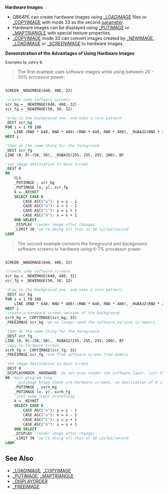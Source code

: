 **Hardware Images**

* QB64PE can create hardware images using [_LOADIMAGE](_LOADIMAGE) files or [_COPYIMAGE](_COPYIMAGE) with mode 33 as the second [parameter](parameter).
* Hardware images can be displayed using [_PUTIMAGE](_PUTIMAGE) or [_MAPTRIANGLE](_MAPTRIANGLE) with special texture properties.
* [_COPYIMAGE](_COPYIMAGE) mode 33 can convert images created by [_NEWIMAGE](_NEWIMAGE), [_LOADIMAGE](_LOADIMAGE) or [_SCREENIMAGE](_SCREENIMAGE) to hardware images.

**Demonstration of the Advantages of Using Hardware Images**

<sub>Examples by Johny B.</sub>

> The first example uses software images while using between 20 - 30% processor power:

```vb

SCREEN _NEWIMAGE(640, 480, 32)

'create some software screens
scr_bg = _NEWIMAGE(640, 480, 32)
scr_fg = _NEWIMAGE(50, 50, 32)

'draw to the background one, and make a nice pattern
_DEST scr_bg
FOR i = 1 TO 100
    LINE (RND * 640, RND * 480)-(RND * 640, RND * 480), _RGBA32(RND * 255, RND * 255, RND * 255, RND * 255), BF
NEXT i

'then do the same thing for the foreground
_DEST scr_fg
LINE (0, 0)-(50, 50), _RGBA32(255, 255, 255, 200), BF   

'set image destination to main screen
_DEST 0
DO
    CLS
    _PUTIMAGE , scr_bg
    _PUTIMAGE (x, y), scr_fg
    k = _KEYHIT
    SELECT CASE k
        CASE ASC("w"): y = y - 1
        CASE ASC("a"): x = x - 1
        CASE ASC("s"): y = y + 1
        CASE ASC("d"): x = x + 1
    END SELECT
    _DISPLAY 'render image after changes
    _LIMIT 30 'we're doing all this at 30 cycles/second
LOOP

```

> The second example converts the foreground and background software screens to hardware using 6-7% processor power:

```vb

SCREEN _NEWIMAGE(640, 480, 32)

'create some software screens
scr_bg = _NEWIMAGE(640, 480, 32)
scr_fg = _NEWIMAGE(50, 50, 32)

'draw to the background one, and make a nice pattern
_DEST scr_bg
FOR i = 1 TO 100
    LINE (RND * 640, RND * 480)-(RND * 640, RND * 480), _RGBA32(RND * 255, RND * 255, RND * 255, RND * 255), BF
NEXT i
'create a hardware screen version of the background
scrh_bg = _COPYIMAGE(scr_bg, 33)
_FREEIMAGE scr_bg 'we no longer need the software version in memory

'then do the same thing for the foreground
_DEST scr_fg
LINE (0, 0)-(50, 50), _RGBA32(255, 255, 255, 200), BF   
'copy to hardware screen
scrh_fg = _COPYIMAGE(scr_fg, 33)
_FREEIMAGE scr_fg 'and free software screen from memory

'set image destination to main screen
_DEST 0
_DISPLAYORDER _HARDWARE 'do not even render the software layer, just the hardware one.
DO 'main program loop
    '_putimage knows these are hardware screens, so destination of 0 is taken as hardware layer
    _PUTIMAGE , scrh_bg
    _PUTIMAGE (x, y), scrh_fg
    'just some input processing
    k = _KEYHIT
    SELECT CASE k
        CASE ASC("w"): y = y - 1
        CASE ASC("a"): x = x - 1
        CASE ASC("s"): y = y + 1
        CASE ASC("d"): x = x + 1
    END SELECT
    _DISPLAY 'render image after changes
    _LIMIT 30 'we're doing all this at 30 cycles/second
LOOP

```

## See Also

* [_LOADIMAGE](_LOADIMAGE), [_COPYIMAGE](_COPYIMAGE)
* [_PUTIMAGE](_PUTIMAGE), [_MAPTRIANGLE](_MAPTRIANGLE)
* [_DISPLAYORDER](_DISPLAYORDER)
* [_FREEIMAGE](_FREEIMAGE) 
